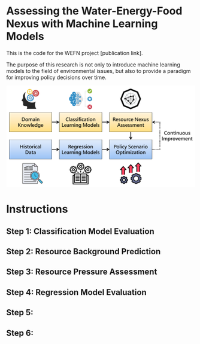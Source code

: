 # Assessing the Water-Energy-Food Nexus with Machine Learning Models

This is the code for the WEFN project [publication link].

The purpose of this research is not only to introduce machine learning models to the field of environmental issues, but also to provide a paradigm for improving policy decisions over time.

![Architecture Picture](00_Metadata/Architecture.png "Architecture")

# Instructions
## Step 1: Classification Model Evaluation

## Step 2: Resource Background Prediction

## Step 3: Resource Pressure Assessment

## Step 4: Regression Model Evaluation

## Step 5: 

## Step 6: 
